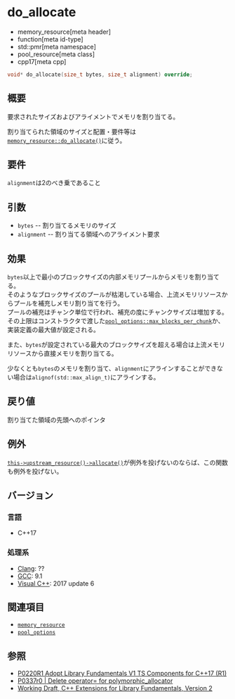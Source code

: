 # do_allocate
* memory_resource[meta header]
* function[meta id-type]
* std::pmr[meta namespace]
* pool_resource[meta class]
* cpp17[meta cpp]

```cpp
void* do_allocate(size_t bytes, size_t alignment) override;
```

## 概要
要求されたサイズおよびアライメントでメモリを割り当てる。

割り当てられた領域のサイズと配置・要件等は[`memory_resource::do_allocate()`](/reference/memory_resource/memory_resource/do_allocate.md)に従う。

## 要件
`alignment`は2のべき乗であること

## 引数

- `bytes` -- 割り当てるメモリのサイズ
- `alignment` -- 割り当てる領域へのアライメント要求

## 効果
`bytes`以上で最小のブロックサイズの内部メモリプールからメモリを割り当てる。  
そのようなブロックサイズのプールが枯渇している場合、上流メモリリソースからプールを補充しメモリ割り当てを行う。  
プールの補充はチャンク単位で行われ、補充の度にチャンクサイズは増加する。その上限はコンストラクタで渡した[`pool_options::max_blocks_per_chunk`](/reference/memory_resource/pool_options.md)か、実装定義の最大値が設定される。

また、`bytes`が設定されている最大のブロックサイズを超える場合は上流メモリリソースから直接メモリを割り当てる。

少なくとも`bytes`のメモリを割り当て、`alignment`にアラインすることができない場合は`alignof(std::max_align_t)`にアラインする。

## 戻り値
割り当てた領域の先頭へのポインタ

## 例外
[`this->upstream_resource()`](upstream_resource.md)[`->allocate()`](/reference/memory_resource/memory_resource/allocate.md)が例外を投げないのならば、この関数も例外を投げない。

## バージョン
### 言語
- C++17

### 処理系
- [Clang](/implementation.md#clang): ??
- [GCC](/implementation.md#gcc): 9.1
- [Visual C++](/implementation.md#visual_cpp): 2017 update 6

## 関連項目
- [`memory_resource`](/reference/memory_resource/memory_resource.md)
- [`pool_options`](/reference/memory_resource/pool_options.md)

## 参照
- [P0220R1 Adopt Library Fundamentals V1 TS Components for C++17 (R1)](http://www.open-std.org/jtc1/sc22/wg21/docs/papers/2016/p0220r1.html)
- [P0337r0 | Delete operator= for polymorphic_allocator](http://www.open-std.org/jtc1/sc22/wg21/docs/papers/2016/p0337r0.html)
- [Working Draft, C++ Extensions for Library Fundamentals, Version 2](http://www.open-std.org/jtc1/sc22/wg21/docs/papers/2015/n4562.html#memory.resource.synop)